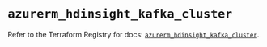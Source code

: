 # `azurerm_hdinsight_kafka_cluster`

Refer to the Terraform Registry for docs: [`azurerm_hdinsight_kafka_cluster`](https://registry.terraform.io/providers/hashicorp/azurerm/4.11.0/docs/resources/hdinsight_kafka_cluster).
